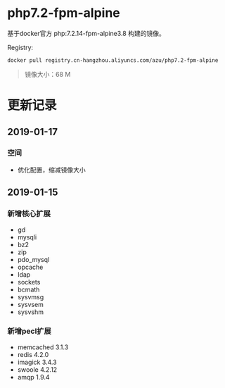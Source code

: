 # php7.2-fpm-alpine
基于docker官方 php:7.2.14-fpm-alpine3.8 构建的镜像。

Registry:
```
docker pull registry.cn-hangzhou.aliyuncs.com/azu/php7.2-fpm-alpine
```
> 镜像大小：68 M

更新记录
==============================
2019-01-17
------------------------------
### 空间
- 优化配置，缩减镜像大小

2019-01-15
------------------------------
### 新增核心扩展
- gd
- mysqli
- bz2
- zip
- pdo_mysql
- opcache
- ldap
- sockets
- bcmath
- sysvmsg
- sysvsem
- sysvshm

### 新增pecl扩展
- memcached 3.1.3
- redis 4.2.0
- imagick 3.4.3
- swoole 4.2.12
- amqp 1.9.4